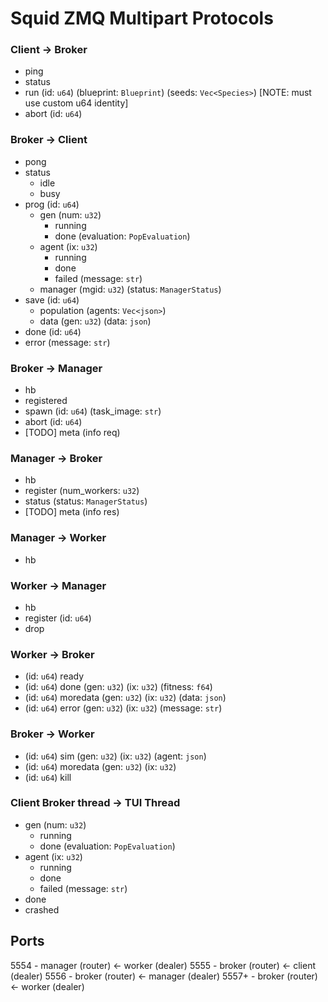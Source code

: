# Squid ZMQ Multipart Protocols

### Client -> Broker

- ping
- status
- run (id: `u64`) (blueprint: `Blueprint`) (seeds: `Vec<Species>`) [NOTE: must use custom u64 identity]
- abort (id: `u64`)

### Broker -> Client

- pong
- status
  - idle
  - busy
- prog (id: `u64`)
  - gen (num: `u32`)
    - running
    - done (evaluation: `PopEvaluation`)
  - agent (ix: `u32`)
    - running
    - done
    - failed (message: `str`)
  - manager (mgid: `u32`) (status: `ManagerStatus`)
- save (id: `u64`)
  - population (agents: `Vec<json>`)
  - data (gen: `u32`) (data: `json`)
- done (id: `u64`)
- error (message: `str`)

### Broker -> Manager

- hb
- registered
- spawn (id: `u64`) (task_image: `str`)
- abort (id: `u64`)
- [TODO] meta (info req)

### Manager -> Broker

- hb
- register (num_workers: `u32`)
- status (status: `ManagerStatus`) 
- [TODO] meta (info res)

### Manager -> Worker

- hb

### Worker -> Manager

- hb
- register (id: `u64`)
- drop

### Worker -> Broker

- (id: `u64`) ready
- (id: `u64`) done (gen: `u32`) (ix: `u32`) (fitness: `f64`)
- (id: `u64`) moredata (gen: `u32`) (ix: `u32`) (data: `json`)
- (id: `u64`) error (gen: `u32`) (ix: `u32`) (message: `str`)

### Broker -> Worker

- (id: `u64`) sim (gen: `u32`) (ix: `u32`) (agent: `json`)
- (id: `u64`) moredata (gen: `u32`) (ix: `u32`)
- (id: `u64`) kill

### Client Broker thread -> TUI Thread

- gen (num: `u32`)
  - running
  - done (evaluation: `PopEvaluation`)
- agent (ix: `u32`)
  - running
  - done
  - failed (message: `str`)
- done
- crashed

## Ports

5554 - manager (router) <- worker (dealer)
5555 - broker (router) <- client (dealer)
5556 - broker (router) <- manager (dealer)
5557+ - broker (router) <- worker (dealer)
